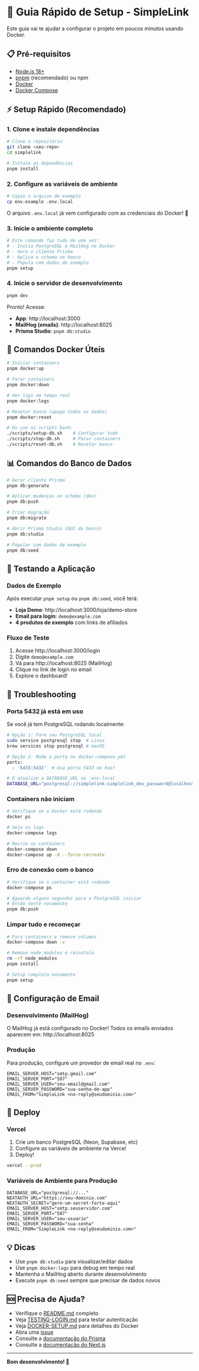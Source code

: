 # 🚀 Guia Rápido de Setup - SimpleLink

Este guia vai te ajudar a configurar o projeto em poucos minutos usando Docker.

## 📋 Pré-requisitos

- [Node.js 18+](https://nodejs.org/)
- [pnpm](https://pnpm.io/) (recomendado) ou npm
- [Docker](https://docs.docker.com/get-docker/)
- [Docker Compose](https://docs.docker.com/compose/install/)

## ⚡ Setup Rápido (Recomendado)

### 1. Clone e instale dependências

```bash
# Clone o repositório
git clone <seu-repo>
cd simplelink

# Instale as dependências
pnpm install
```

### 2. Configure as variáveis de ambiente

```bash
# Copie o arquivo de exemplo
cp env.example .env.local
```

O arquivo `.env.local` já vem configurado com as credenciais do Docker! 🎉

### 3. Inicie o ambiente completo

```bash
# Este comando faz tudo de uma vez:
# - Inicia PostgreSQL e MailHog no Docker
# - Gera o cliente Prisma
# - Aplica o schema no banco
# - Popula com dados de exemplo
pnpm setup
```

### 4. Inicie o servidor de desenvolvimento

```bash
pnpm dev
```

Pronto! Acesse:

- **App**: http://localhost:3000
- **MailHog (emails)**: http://localhost:8025
- **Prisma Studio**: `pnpm db:studio`

## 🐳 Comandos Docker Úteis

```bash
# Iniciar containers
pnpm docker:up

# Parar containers
pnpm docker:down

# Ver logs em tempo real
pnpm docker:logs

# Resetar banco (apaga todos os dados)
pnpm docker:reset

# Ou use os scripts bash:
./scripts/setup-db.sh    # Configurar tudo
./scripts/stop-db.sh     # Parar containers
./scripts/reset-db.sh    # Resetar banco
```

## 📊 Comandos do Banco de Dados

```bash
# Gerar cliente Prisma
pnpm db:generate

# Aplicar mudanças no schema (dev)
pnpm db:push

# Criar migração
pnpm db:migrate

# Abrir Prisma Studio (GUI do banco)
pnpm db:studio

# Popular com dados de exemplo
pnpm db:seed
```

## 🧪 Testando a Aplicação

### Dados de Exemplo

Após executar `pnpm setup` ou `pnpm db:seed`, você terá:

- **Loja Demo**: http://localhost:3000/loja/demo-store
- **Email para login**: `demo@example.com`
- **4 produtos de exemplo** com links de afiliados

### Fluxo de Teste

1. Acesse http://localhost:3000/login
2. Digite `demo@example.com`
3. Vá para http://localhost:8025 (MailHog)
4. Clique no link de login no email
5. Explore o dashboard!

## 🔧 Troubleshooting

### Porta 5432 já está em uso

Se você já tem PostgreSQL rodando localmente:

```bash
# Opção 1: Pare seu PostgreSQL local
sudo service postgresql stop  # Linux
brew services stop postgresql # macOS

# Opção 2: Mude a porta no docker-compose.yml
ports:
  - '5433:5432'  # Usa porta 5433 no host

# E atualize a DATABASE_URL no .env.local
DATABASE_URL="postgresql://simplelink:simplelink_dev_password@localhost:5433/simplelink"
```

### Containers não iniciam

```bash
# Verifique se o Docker está rodando
docker ps

# Veja os logs
docker-compose logs

# Recrie os containers
docker-compose down
docker-compose up -d --force-recreate
```

### Erro de conexão com o banco

```bash
# Verifique se o container está rodando
docker-compose ps

# Aguarde alguns segundos para o PostgreSQL iniciar
# Então tente novamente
pnpm db:push
```

### Limpar tudo e recomeçar

```bash
# Para containers e remove volumes
docker-compose down -v

# Remove node_modules e reinstala
rm -rf node_modules
pnpm install

# Setup completo novamente
pnpm setup
```

## 📧 Configuração de Email

### Desenvolvimento (MailHog)

O MailHog já está configurado no Docker! Todos os emails enviados aparecem em:
http://localhost:8025

### Produção

Para produção, configure um provedor de email real no `.env`:

```env
EMAIL_SERVER_HOST="smtp.gmail.com"
EMAIL_SERVER_PORT="587"
EMAIL_SERVER_USER="seu-email@gmail.com"
EMAIL_SERVER_PASSWORD="sua-senha-de-app"
EMAIL_FROM="SimpleLink <no-reply@seudominio.com>"
```

## 🚀 Deploy

### Vercel

1. Crie um banco PostgreSQL (Neon, Supabase, etc)
2. Configure as variáveis de ambiente na Vercel
3. Deploy!

```bash
vercel --prod
```

### Variáveis de Ambiente para Produção

```env
DATABASE_URL="postgresql://..."
NEXTAUTH_URL="https://seu-dominio.com"
NEXTAUTH_SECRET="gere-um-secret-forte-aqui"
EMAIL_SERVER_HOST="smtp.seuservidor.com"
EMAIL_SERVER_PORT="587"
EMAIL_SERVER_USER="seu-usuario"
EMAIL_SERVER_PASSWORD="sua-senha"
EMAIL_FROM="SimpleLink <no-reply@seudominio.com>"
```

## 💡 Dicas

- Use `pnpm db:studio` para visualizar/editar dados
- Use `pnpm docker:logs` para debug em tempo real
- Mantenha o MailHog aberto durante desenvolvimento
- Execute `pnpm db:seed` sempre que precisar de dados novos

## 🆘 Precisa de Ajuda?

- Verifique o [README.md](../README.md) completo
- Veja [TESTING-LOGIN.md](./TESTING-LOGIN.md) para testar autenticação
- Veja [DOCKER-SETUP.md](./DOCKER-SETUP.md) para detalhes do Docker
- Abra uma [issue](link-para-issues)
- Consulte a [documentação do Prisma](https://www.prisma.io/docs)
- Consulte a [documentação do Next.js](https://nextjs.org/docs)

---

**Bom desenvolvimento! 🎉**
